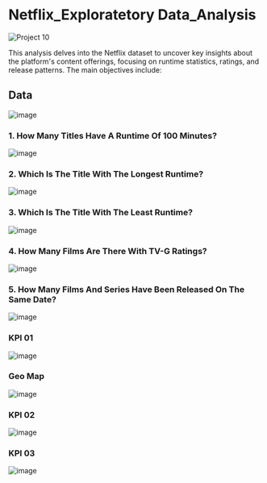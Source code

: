 # Netflix_Exploratetory Data_Analysis
<img src="https://i.pinimg.com/originals/2d/97/92/2d97922c558c15f8850105e0498aeafb.gif" class="card-img-top" alt="Project 10">
  
This analysis delves into the Netflix dataset to uncover key insights about the platform's content offerings, focusing on runtime statistics, ratings, and release patterns. The main objectives include:
## Data
![image](https://github.com/user-attachments/assets/0727af48-2d34-4eb0-9450-da1e127885bb)
### 1. How Many Titles Have A Runtime Of 100 Minutes?
![image](https://github.com/user-attachments/assets/c6b2d257-f85d-47b5-902c-0033da4a2ef3)
### 2. Which Is The Title With The Longest Runtime?
![image](https://github.com/user-attachments/assets/376fce0c-56d2-43b5-9730-f99a5c7b2a83)
### 3. Which Is The Title With The Least Runtime?
![image](https://github.com/user-attachments/assets/0dab0e0f-2d8c-48be-9c43-6ee80ba57c18)
### 4. How Many Films Are There With TV-G Ratings?
![image](https://github.com/user-attachments/assets/57e60e2c-2a7f-4179-8682-10332ee8f99b)
### 5. How Many Films And Series Have Been Released On The Same Date?
![image](https://github.com/user-attachments/assets/1b71ba39-2d83-461a-9a64-08915345cfcd)
### KPI 01
![image](https://github.com/user-attachments/assets/300c443c-283a-4d19-a9ef-8764e977135a)
### Geo Map 
![image](https://github.com/user-attachments/assets/2384e0b8-56bf-4026-88da-f73d290b04f2)
### KPI 02
![image](https://github.com/user-attachments/assets/b0e67c29-8c97-4d9f-a048-e84fe9b9b6b3)
### KPI 03
![image](https://github.com/user-attachments/assets/ee40b330-30b7-464c-8813-26d52ddcf152)
